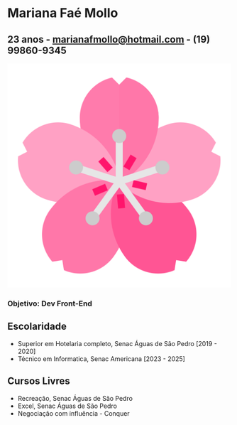 # Mariana Faé Mollo
## 23 anos - marianafmollo@hotmail.com - (19) 99860-9345
![foto](sakura.png)

### Objetivo: Dev Front-End

## Escolaridade
- Superior em Hotelaria completo, Senac Águas de São Pedro [2019 - 2020]
- Técnico em Informatica, Senac Americana [2023 - 2025]

## Cursos Livres
- Recreação, Senac Águas de São Pedro
- Excel, Senac Águas de São Pedro
- Negociação com influência - Conquer

